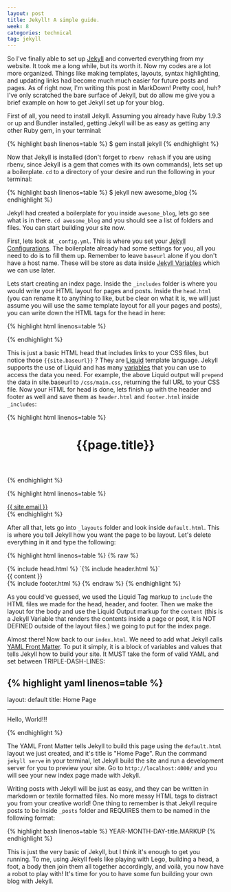 ```yaml
---
layout: post
title: Jekyll! A simple guide.
week: 8
categories: technical
tag: jekyll
---
```

So I've finally able to set up [Jekyll](http://jekyllrb.com/) and converted everything from my website. It took me a long while, but its worth it. Now my codes are a lot more organized. Things like making templates, layouts, syntax highlighting, and updating links had become much much easier for future posts and pages. As of right now, I'm writing this post in MarkDown! Pretty cool, huh? I've only scratched the bare surface of Jekyll, but do allow me give you a brief example on how to get Jekyll set up for your blog.

First of all, you need to install Jekyll. Assuming you already have Ruby 1.9.3 or up and Bundler installed, getting Jekyll will be as easy as getting any other Ruby gem, in your terminal:

{% highlight bash linenos=table %}
$ gem install jekyll
{% endhighlight %}

Now that Jekyll is installed (don't forget to `rbenv rehash` if you are using rbenv, since Jekyll is a gem that comes with its own commands), lets set up a boilerplate. `cd` to a directory of your desire and run the following in your terminal:

{% highlight bash linenos=table %}
$ jekyll new awesome_blog
{% endhighlight %}

Jekyll had created a boilerplate for you inside `awesome_blog`, lets go see what is in there. `cd awesome_blog` and you should see a list of folders and files. You can start building your site now.

First, lets look at `_config.yml`. This is where you set your [Jekyll Configurations](http://jekyllrb.com/docs/configuration/). The boilerplate already had some settings for you, all you need to do is to fill them up. Remember to leave `baseurl` alone if you don't have a host name. These will be store as data inside [Jekyll Variables](http://jekyllrb.com/docs/variables/) which we can use later.

Lets start creating an index page. Inside the `_includes` folder is where you would write your HTML layout for pages and posts. Inside the `head.html` (you can rename it to anything to like, but be clear on what it is, we will just assume you will use the same template layout for all your pages and posts), you can write down the HTML tags for the head in here:

{% highlight html linenos=table %}
<head>
  <meta charset="UTF-8">
  <title>Awesome Site Title</title>
  <link rel="stylesheet" href="{{ "/css/main.css" | prepend: site.baseurl }}">
</head>
{% endhighlight %}

This is just a basic HTML head that includes links to your CSS files, but notice those `{{site.baseurl}}` ? They are [Liquid](http://liquidmarkup.org/) template language. Jekyll supports the use of Liquid and has many [variables](http://jekyllrb.com/docs/variables/) that you can use to access the data you need. For example, the above Liquid output will `prepend` the data in site.baseurl to `/css/main.css`, returning the full URL to your CSS file. Now your HTML for head is done, lets finish up with the header and footer as well and save them as `header.html` and `footer.html` inside `_includes`:

{% highlight html linenos=table %}
<header>
    <h1>{{page.title}}</h1>
</header>
{% endhighlight %}

{% highlight html linenos=table %}
<footer>
  <a href="mailto:{{ site.email }}">{{ site.email }}</a>
</footer>
{% endhighlight %}

After all that, lets go into `_layouts` folder and look inside `default.html`. This is where you tell Jekyll how you want the page to be layout. Let's delete everything in it and type the following:

{% highlight html linenos=table %}
{% raw %}
<!DOCTYPE html>
<html>
  {% include head.html %}
  <body>
    `{% include header.html %}`
    <div class="page-content">
      <div class="wrapper">
        {{ content }}
      </div>
    </div>
    {% include footer.html %}
  </body>
</html>
{% endraw %}
{% endhighlight %}

As you could've guessed, we used the Liquid Tag markup to `include` the HTML files we made for the head, header, and footer. Then we make the layout for the body and use the Liquid Output markup for the `content` (this is a Jekyll Variable that renders the contents inside a page or post, it is NOT DEFINED outside of the layout files.) we going to put for the index page.

Almost there! Now back to our `index.html`. We need to add what Jekyll calls [YAML Front Matter](http://jekyllrb.com/docs/frontmatter/). To put it simply, it is a block of variables and values that tells Jekyll how to build your site. It MUST take the form of valid YAML and set between TRIPLE-DASH-LINES:

{% highlight yaml linenos=table %}
---
layout: default
title: Home Page
___
<p>Hello, World!!!</p>
{% endhighlight %}

The YAML Front Matter tells Jekyll to build this page using the `default.html` layout we just created, and it's title is "Home Page". Run the command `jekyll serve` in your terminal, let Jekyll build the site and run a development server for you to preview your site. Go to `http://localhost:4000/` and you will see your new index page made with Jekyll.

Writing posts with Jekyll will be just as easy, and they can be written in markdown or textile formatted files. No more messy HTML tags to distract you from your creative world! One thing to remember is that Jekyll require posts to be inside `_posts` folder and REQUIRES them to be named in the following format:

{% highlight bash linenos=table %}
YEAR-MONTH-DAY-title.MARKUP
{% endhighlight %}

This is just the very basic of Jekyll, but I think it's enough to get you running. To me, using Jekyll feels like playing with Lego, building a head, a foot, a body then join them all together accordingly, and voilà, you now have a robot to play with! It's time for you to have some fun building your own blog with Jekyll.